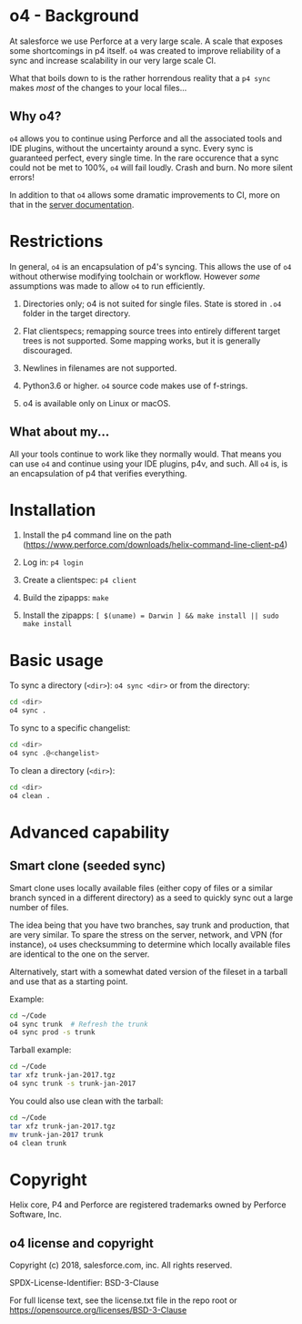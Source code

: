 # o4 - Background

At salesforce we use Perforce at a very large scale. A scale that
exposes some shortcomings in p4 itself. `o4` was created to improve
reliability of a sync and increase scalability in our very large scale
CI.

What that boils down to is the rather horrendous reality that a `p4
sync` makes *most* of the changes to your local files...

## Why o4?

`o4` allows you to continue using Perforce and all the associated
tools and IDE plugins, without the uncertainty around a sync. Every
sync is guaranteed perfect, every single time. In the rare occurence
that a sync could not be met to 100%, `o4` will fail loudly. Crash and
burn. No more silent errors!

In addition to that `o4` allows some dramatic improvements to CI, more
on that in the [server documentation](server/README.md).

# Restrictions

In general, `o4` is an encapsulation of p4's syncing. This allows the use of
`o4` without otherwise modifying toolchain or workflow. However *some*
assumptions was made to allow `o4` to run efficiently.

1. Directories only; o4 is not suited for single files. State is
stored in `.o4` folder in the target directory.

2. Flat clientspecs; remapping source trees into entirely different
target trees is not supported. Some mapping works, but it is generally
discouraged.

3. Newlines in filenames are not supported.

4. Python3.6 or higher. `o4` source code makes use of f-strings.

5. o4 is available only on Linux or macOS.

## What about my...

All your tools continue to work like they normally would. That means
you can use `o4` and continue using your IDE plugins, p4v, and
such. All `o4` is, is an encapsulation of p4 that verifies everything.

# Installation

1. Install the p4 command line on the path
(https://www.perforce.com/downloads/helix-command-line-client-p4)

2. Log in: `p4 login`

3. Create a clientspec: `p4 client`

4. Build the zipapps: `make`

5. Install the zipapps: `[ $(uname) = Darwin ] && make install || sudo make install`

# Basic usage

To sync a directory (`<dir>`): `o4 sync <dir>` or from the directory:

```sh
cd <dir>
o4 sync .
```

To sync to a specific changelist:

```sh
cd <dir>
o4 sync .@<changelist>
```

To clean a directory (`<dir>`):

```sh
cd <dir>
o4 clean .
```

# Advanced capability


## Smart clone (seeded sync)

Smart clone uses locally available files (either copy of files or a
similar branch synced in a different directory) as a seed to quickly
sync out a large number of files.

The idea being that you have two branches, say trunk and production,
that are very similar. To spare the stress on the server, network, and
VPN (for instance), `o4` uses checksumming to determine which locally
available files are identical to the one on the server.

Alternatively, start with a somewhat dated version of the fileset in a
tarball and use that as a starting point.

Example:

```sh
cd ~/Code
o4 sync trunk  # Refresh the trunk
o4 sync prod -s trunk
```

Tarball example:

```sh
cd ~/Code
tar xfz trunk-jan-2017.tgz
o4 sync trunk -s trunk-jan-2017
```

You could also use clean with the tarball:

```sh
cd ~/Code
tar xfz trunk-jan-2017.tgz
mv trunk-jan-2017 trunk
o4 clean trunk
```

# Copyright

Helix core, P4 and Perforce are registered trademarks owned by
Perforce Software, Inc.

## o4 license and copyright

Copyright (c) 2018, salesforce.com, inc. All rights reserved.

SPDX-License-Identifier: BSD-3-Clause

For full license text, see the license.txt file in the repo root or https://opensource.org/licenses/BSD-3-Clause
